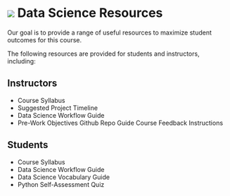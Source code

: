 # ![](https://ga-dash.s3.amazonaws.com/production/assets/logo-9f88ae6c9c3871690e33280fcf557f33.png) Data Science Resources

Our goal is to provide a range of useful resources to maximize student outcomes for this course.

The following resources are provided for students and instructors, including:


## Instructors

- Course Syllabus
- Suggested Project Timeline
- Data Science Workflow Guide
- Pre-Work Objectives
Github Repo Guide
Course Feedback Instructions

## Students

- Course Syllabus
- Data Science Workflow Guide
- Data Science Vocabulary Guide
- Python Self-Assessment Quiz
